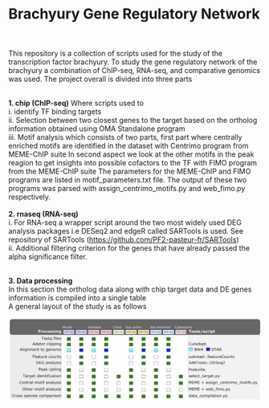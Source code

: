 # Brachyury Gene Regulatory Network
<br />
<br />
This repository is a collection of scripts used for the study of the transcription factor brachyury. To study the gene regulatory network of the brachyury a combination of ChIP-seq, RNA-seq, and comparative genomics was used.
The project overall is divided into three parts

<br />
<br />

**1. chip (ChIP-seq)** 
Where scripts used to 
<br />
  i. identify TF binding targets 
<br />
  ii. Selection between two closest genes to the target based on the ortholog information obtained using OMA Standalone program
<br />
  iii. Motif analysis which consists of two parts, first part where centrally enriched motifs are identified in the dataset with Centrimo program from MEME-ChIP suite 
       In second aspect we look at the other motifs in the peak reagion to get insights into possible cofactors to the TF with FIMO program from the MEME-ChIP suite
       The parameters for the MEME-ChIP and FIMO programs are listed in motif_parameters.txt file.
       The output of these two programs was parsed with assign_centrimo_motifs.py and web_fimo.py respectively. 
<br />
<br />
**2. rnaseq (RNA-seq)**
<br />
  i. For RNA-seq a wrapper script around the two most widely used DEG analysis packages i.e DESeq2 and edgeR called SARTools is used. 
     See repository of SARTools (https://github.com/PF2-pasteur-fr/SARTools)
<br />
  ii. Additional filtering criterion for the genes that have already passed the alpha significance filter.
<br />
<br />

**3. Data processing**
<br />
In this section the ortholog data along with chip target data and DE genes information is compiled into a single table
<br />
A general layout of the study is as follows

![alt text](https://github.com/dnyansagar/gene_regulatory_network/blob/master/support_scripts/projectLayout.png?raw=true)


